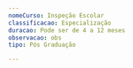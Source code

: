 ```yaml
---
nomeCurso: Inspeção Escolar
classificacao: Especialização
duracao: Pode ser de 4 a 12 meses
observacao: obs
tipo: Pós Graduação

---
```


